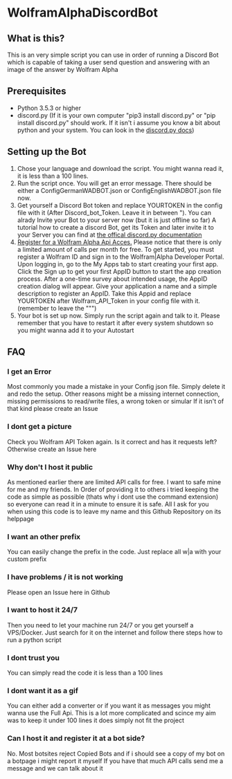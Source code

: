 # WolframAlphaDiscordBot

## What is this?

This is an very simple script you can use in order of running a Discord Bot which is capable of taking a user send question and answering with an image of the answer by Wolfram Alpha

## Prerequisites

- Python 3.5.3 or higher
- discord.py (If it is your own computer "pip3 install discord.py" or "pip install discord.py" should work. If it isn't i assume you know a bit about python and your system. You can look in the [discord.py docs](https://discordpy.readthedocs.io/en/latest/intro.html#installing))

## Setting up the Bot
1. Chose your language and download the script. You might wanna read it, it is less than a 100 lines.
2. Run the script once. You will get an error message. There should be either a ConfigGermanWADBOT.json or ConfigEnglishWADBOT.json file now.
3. Get yourself a Discord Bot token and replace YOURTOKEN in the config file with it (After Discord_bot_Token. Leave it in between "). You can alrady Invite your Bot to your server now (but it is just offline so far)
A tutorial how to create a discord Bot, get its Token and later invite it to your Server you can find at [the offical discord.py documentation](https://discordpy.readthedocs.io/en/latest/discord.html)
4. [Register for a Wolfram Alpha Api Acces.](https://products.wolframalpha.com/api/) Please notice that there is only a limited amount of calls per month for free. 
To get started, you must register a Wolfram ID and sign in to the Wolfram|Alpha Developer Portal. Upon logging in, go to the My Apps tab to start creating your first app.
Click the Sign up to get your first AppID button to start the app creation process. After a one-time survey about intended usage, the AppID creation dialog will appear. Give your application a name and a simple description to register an AppID. Take this Appid and replace YOURTOKEN after Wolfram_API_Token in your config file with it. (remember to leave the """)
5. Your bot is set up now. Simply run the script again and talk to it. Please remember that you have to restart it after every system shutdown so you might wanna add it to your Autostart

## FAQ

### I get an Error
Most commonly you made a mistake in your Config json file. Simply delete it and redo the setup.
Other reasons might be a missing internet connection, missing permissions to read/write files, a wrong token or simular
If it isn't of that kind please create an Issue

### I dont get a picture
Check you Wolfram API Token again. Is it correct and has it requests left? Otherwise create an Issue here

### Why don't I host it public
As mentioned earlier there are limited API calls for free. I want to safe mine for me and my friends. In Order of providing it to others i tried keeping the code as simple as possible (thats why i dont use the command extension) so everyone can read it in a minute to ensure it is safe. All I ask for you when using this code is to leave my name and this Github Repository on its helppage

### I want an other prefix
You can easily change the prefix in the code. Just replace all w|a with your custom prefix

### I have problems / it is not working
Please open an Issue here in Github

### I want to host it 24/7
Then you need to let your machine run 24/7 or you get yourself a VPS/Docker. Just search for it on the internet and follow there steps how to run a python script

### I dont trust you
You can simply read the code it is less than a 100 lines

### I dont want it as a gif
You can either add a converter or if you want it as messages you might wanna use the Full Api. This is a lot more complicated and scince my aim was to keep it under 100 lines it does simply not fit the project

### Can I host it and register it at a bot side?
No. Most botsites reject Copied Bots and if i should see a copy of my bot on a botpage i might report it myself
If you have that much API calls send me a message and we can talk about it
